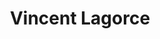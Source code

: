 ---
layout: page
title: Vincent Lagorce
description: "Vincent Lagorce - Senior Software Engineer"
permalink: /
lang: fr_CH
lcl: fr
name: Vincent Lagorce
job-title: "Senior Software Engineer"
---